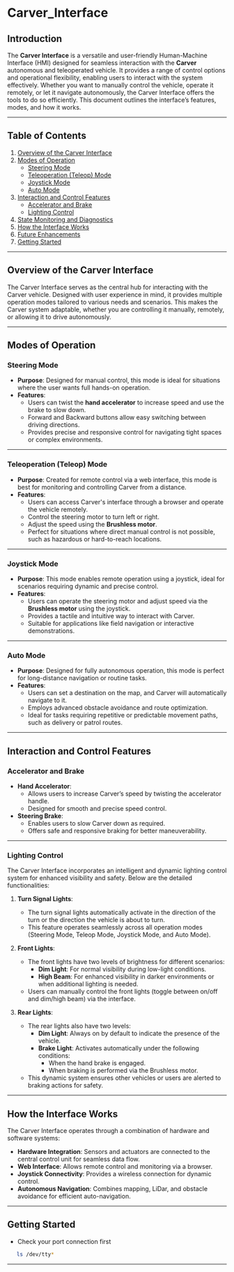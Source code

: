 # Carver_Interface

## Introduction

The **Carver Interface** is a versatile and user-friendly Human-Machine Interface (HMI) designed for seamless interaction with the **Carver** autonomous and teleoperated vehicle. It provides a range of control options and operational flexibility, enabling users to interact with the system effectively. Whether you want to manually control the vehicle, operate it remotely, or let it navigate autonomously, the Carver Interface offers the tools to do so efficiently. This document outlines the interface’s features, modes, and how it works.

---

## Table of Contents

1. [Overview of the Carver Interface](#overview-of-the-carver-interface)
2. [Modes of Operation](#modes-of-operation)
   - [Steering Mode](#steering-mode)
   - [Teleoperation (Teleop) Mode](#teleoperation-teleop-mode)
   - [Joystick Mode](#joystick-mode)
   - [Auto Mode](#auto-mode)
3. [Interaction and Control Features](#interaction-and-control-features)
   - [Accelerator and Brake](#accelerator-and-brake)
   - [Lighting Control](#lighting-control)
4. [State Monitoring and Diagnostics](#state-monitoring-and-diagnostics)
5. [How the Interface Works](#how-the-interface-works)
6. [Future Enhancements](#future-enhancements)
7. [Getting Started](#getting-started)

---

## Overview of the Carver Interface

The Carver Interface serves as the central hub for interacting with the Carver vehicle. Designed with user experience in mind, it provides multiple operation modes tailored to various needs and scenarios. This makes the Carver system adaptable, whether you are controlling it manually, remotely, or allowing it to drive autonomously.

---

## Modes of Operation

### Steering Mode
- **Purpose**: Designed for manual control, this mode is ideal for situations where the user wants full hands-on operation.
- **Features**:
  - Users can twist the **hand accelerator** to increase speed and use the brake to slow down.
  - Forward and Backward buttons allow easy switching between driving directions.
  - Provides precise and responsive control for navigating tight spaces or complex environments.

---

### Teleoperation (Teleop) Mode
- **Purpose**: Created for remote control via a web interface, this mode is best for monitoring and controlling Carver from a distance.
- **Features**:
  - Users can access Carver's interface through a browser and operate the vehicle remotely.
  - Control the steering motor to turn left or right.
  - Adjust the speed using the **Brushless motor**.
  - Perfect for situations where direct manual control is not possible, such as hazardous or hard-to-reach locations.

---

### Joystick Mode
- **Purpose**: This mode enables remote operation using a joystick, ideal for scenarios requiring dynamic and precise control.
- **Features**:
  - Users can operate the steering motor and adjust speed via the **Brushless motor** using the joystick.
  - Provides a tactile and intuitive way to interact with Carver.
  - Suitable for applications like field navigation or interactive demonstrations.

---

### Auto Mode
- **Purpose**: Designed for fully autonomous operation, this mode is perfect for long-distance navigation or routine tasks.
- **Features**:
  - Users can set a destination on the map, and Carver will automatically navigate to it.
  - Employs advanced obstacle avoidance and route optimization.
  - Ideal for tasks requiring repetitive or predictable movement paths, such as delivery or patrol routes.

---

## Interaction and Control Features

### Accelerator and Brake
- **Hand Accelerator**:
  - Allows users to increase Carver’s speed by twisting the accelerator handle.
  - Designed for smooth and precise speed control.
- **Steering Brake**:
  - Enables users to slow Carver down as required.
  - Offers safe and responsive braking for better maneuverability.

---

### Lighting Control

The Carver Interface incorporates an intelligent and dynamic lighting control system for enhanced visibility and safety. Below are the detailed functionalities:

1. **Turn Signal Lights**:
   - The turn signal lights automatically activate in the direction of the turn or the direction the vehicle is about to turn.
   - This feature operates seamlessly across all operation modes (Steering Mode, Teleop Mode, Joystick Mode, and Auto Mode).

2. **Front Lights**:
   - The front lights have two levels of brightness for different scenarios:
     - **Dim Light**: For normal visibility during low-light conditions.
     - **High Beam**: For enhanced visibility in darker environments or when additional lighting is needed.
   - Users can manually control the front lights (toggle between on/off and dim/high beam) via the interface.

3. **Rear Lights**:
   - The rear lights also have two levels:
     - **Dim Light**: Always on by default to indicate the presence of the vehicle.
     - **Brake Light**: Activates automatically under the following conditions:
       - When the hand brake is engaged.
       - When braking is performed via the Brushless motor.
   - This dynamic system ensures other vehicles or users are alerted to braking actions for safety.

---

## How the Interface Works

The Carver Interface operates through a combination of hardware and software systems:
- **Hardware Integration**: Sensors and actuators are connected to the central control unit for seamless data flow.
- **Web Interface**: Allows remote control and monitoring via a browser.
- **Joystick Connectivity**: Provides a wireless connection for dynamic control.
- **Autonomous Navigation**: Combines mapping, LiDar, and obstacle avoidance for efficient auto-navigation.

---

## Getting Started
- Check your port connection first
```bash
   ls /dev/tty*
```


---
